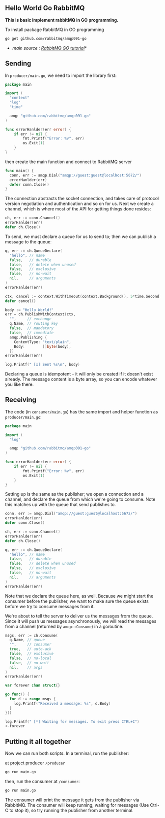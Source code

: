 ## Hello World Go RabbitMQ
**This is basic implement rabbitMQ in GO programming.**

To install package RabbitMQ in GO programming

```bash
go get github.com/rabbitmq/amqp091-go
```
* *main source : [RabbitMQ GO tutorial](https://www.rabbitmq.com/tutorials/tutorial-one-go)**
## Sending
In `` producer/main.go ``, we need to import the library first:
```go
package main

import (
  "context"
  "log"
  "time"

  amqp "github.com/rabbitmq/amqp091-go"
)

func errorHanlder(err error) {
    if err != nil {
        fmt.Printf("Error: %v", err)
        os.Exit(1)
    }
}
```
then create the main function and connect to RabbitMQ server
```go
func main() {
  conn, err := amqp.Dial("amqp://guest:guest@localhost:5672/")
  errorHanlder(err)
  defer conn.Close()
}
```
The connection abstracts the socket connection, and takes care of protocol version negotiation and authentication and so on for us. Next we create a channel, which is where most of the API for getting things done resides:
```go
ch, err := conn.Channel()
errorHanlder(err)
defer ch.Close()
```
To send, we must declare a queue for us to send to; then we can publish a message to the queue:
```go
q, err := ch.QueueDeclare(
  "hello", // name
  false,   // durable
  false,   // delete when unused
  false,   // exclusive
  false,   // no-wait
  nil,     // arguments
)
errorHanlder(err)

ctx, cancel := context.WithTimeout(context.Background(), 5*time.Second)
defer cancel()

body := "Hello World!"
err = ch.PublishWithContext(ctx,
  "",     // exchange
  q.Name, // routing key
  false,  // mandatory
  false,  // immediate
  amqp.Publishing {
    ContentType: "text/plain",
    Body:        []byte(body),
  })
errorHanlder(err)

log.Printf(" [x] Sent %s\n", body)
```
Declaring a queue is idempotent - it will only be created if it doesn't exist already. The message content is a byte array, so you can encode whatever you like there.
## Receiving
The code (in ` consumer/main.go `) has the same import and helper function as `producer/main.go`:
```go
package main

import (
  "log"

  amqp "github.com/rabbitmq/amqp091-go"
)

func errorHanlder(err error) {
    if err != nil {
        fmt.Printf("Error: %v", err)
        os.Exit(1)
    }
}
```
Setting up is the same as the publisher; we open a connection and a channel, and declare the queue from which we're going to consume. Note this matches up with the queue that send publishes to.
```go
conn, err := amqp.Dial("amqp://guest:guest@localhost:5672/")
errorHanlder(err)
defer conn.Close()

ch, err := conn.Channel()
errorHanlder(err)
defer ch.Close()

q, err := ch.QueueDeclare(
  "hello", // name
  false,   // durable
  false,   // delete when unused
  false,   // exclusive
  false,   // no-wait
  nil,     // arguments
)
errorHanlder(err)
```
Note that we declare the queue here, as well. Because we might start the consumer before the publisher, we want to make sure the queue exists before we try to consume messages from it.

We're about to tell the server to deliver us the messages from the queue. Since it will push us messages asynchronously, we will read the messages from a channel (returned by `amqp::Consume`) in a goroutine.
```go
msgs, err := ch.Consume(
  q.Name, // queue
  "",     // consumer
  true,   // auto-ack
  false,  // exclusive
  false,  // no-local
  false,  // no-wait
  nil,    // args
)
errorHanlder(err)

var forever chan struct{}

go func() {
  for d := range msgs {
    log.Printf("Received a message: %s", d.Body)
  }
}()

log.Printf(" [*] Waiting for messages. To exit press CTRL+C")
<-forever
```
## Putting it all together
Now we can run both scripts. In a terminal, run the publisher:

at project producer `/producer`
```bash
go run main.go
```
then, run the consumer at `/consumer`:
```bash
go run main.go
```
The consumer will print the message it gets from the publisher via RabbitMQ. The consumer will keep running, waiting for messages (Use Ctrl-C to stop it), so try running the publisher from another terminal.